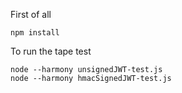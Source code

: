 First of all

`npm install`

To run the tape test

`node --harmony unsignedJWT-test.js`    
`node --harmony hmacSignedJWT-test.js`

